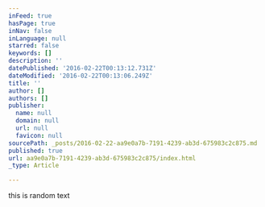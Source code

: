 ```yaml
---
inFeed: true
hasPage: true
inNav: false
inLanguage: null
starred: false
keywords: []
description: ''
datePublished: '2016-02-22T00:13:12.731Z'
dateModified: '2016-02-22T00:13:06.249Z'
title: ''
author: []
authors: []
publisher:
  name: null
  domain: null
  url: null
  favicon: null
sourcePath: _posts/2016-02-22-aa9e0a7b-7191-4239-ab3d-675983c2c875.md
published: true
url: aa9e0a7b-7191-4239-ab3d-675983c2c875/index.html
_type: Article

---
```

this is random text